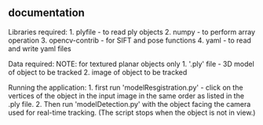 ## documentation

Libraries required: 
	1. plyfile - to read ply objects
	2. numpy -  to perform array operation
	3. opencv-contrib - for SIFT and pose functions
	4. yaml - to read and write yaml files
	
Data required:
	NOTE: for textured planar objects only
	1. '.ply' file - 3D model of object to be tracked
	2. image of object to be tracked
	
Running the application:
	1. first run 'modelResgistration.py' -  click on the vertices of the object in the input image in the same order
		as listed in the .ply file.
	2. Then run 'modelDetection.py' with the object facing the camera used for real-time tracking. (The script stops
		when the object is not in view.)

